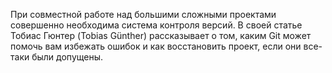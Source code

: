 При совместной работе над большими сложными проектами совершенно необходима 
система контроля версий. В своей статье Тобиас Гюнтер (Tobias 
Günther) рассказывает о том, каким Git может помочь вам избежать ошибок и 
как восстановить проект, если они все-таки были допущены. 
